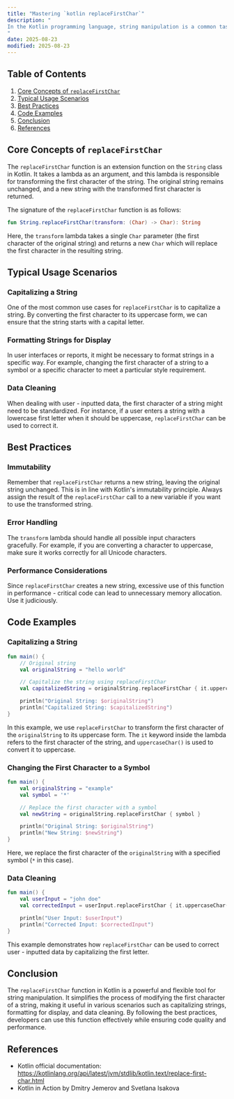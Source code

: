 ```yaml
---
title: "Mastering `kotlin replaceFirstChar`"
description: "
In the Kotlin programming language, string manipulation is a common task, and having the right tools at your disposal can significantly simplify the process. One such useful function is `replaceFirstChar`. This function allows developers to easily modify the first character of a string according to a specified transformation. In this blog post, we will explore the core concepts, typical usage scenarios, and best practices related to `replaceFirstChar` to help intermediate - to - advanced software engineers leverage this function effectively.
"
date: 2025-08-23
modified: 2025-08-23
---
```


## Table of Contents
1. [Core Concepts of `replaceFirstChar`](#core-concepts-of-replacefirstchar)
2. [Typical Usage Scenarios](#typical-usage-scenarios)
3. [Best Practices](#best-practices)
4. [Code Examples](#code-examples)
5. [Conclusion](#conclusion)
6. [References](#references)

## Core Concepts of `replaceFirstChar`
The `replaceFirstChar` function is an extension function on the `String` class in Kotlin. It takes a lambda as an argument, and this lambda is responsible for transforming the first character of the string. The original string remains unchanged, and a new string with the transformed first character is returned.

The signature of the `replaceFirstChar` function is as follows:
```kotlin
fun String.replaceFirstChar(transform: (Char) -> Char): String
```
Here, the `transform` lambda takes a single `Char` parameter (the first character of the original string) and returns a new `Char` which will replace the first character in the resulting string.

## Typical Usage Scenarios
### Capitalizing a String
One of the most common use cases for `replaceFirstChar` is to capitalize a string. By converting the first character to its uppercase form, we can ensure that the string starts with a capital letter.

### Formatting Strings for Display
In user interfaces or reports, it might be necessary to format strings in a specific way. For example, changing the first character of a string to a symbol or a specific character to meet a particular style requirement.

### Data Cleaning
When dealing with user - inputted data, the first character of a string might need to be standardized. For instance, if a user enters a string with a lowercase first letter when it should be uppercase, `replaceFirstChar` can be used to correct it.

## Best Practices
### Immutability
Remember that `replaceFirstChar` returns a new string, leaving the original string unchanged. This is in line with Kotlin's immutability principle. Always assign the result of the `replaceFirstChar` call to a new variable if you want to use the transformed string.

### Error Handling
The `transform` lambda should handle all possible input characters gracefully. For example, if you are converting a character to uppercase, make sure it works correctly for all Unicode characters.

### Performance Considerations
Since `replaceFirstChar` creates a new string, excessive use of this function in performance - critical code can lead to unnecessary memory allocation. Use it judiciously.

## Code Examples

### Capitalizing a String
```kotlin
fun main() {
    // Original string
    val originalString = "hello world"

    // Capitalize the string using replaceFirstChar
    val capitalizedString = originalString.replaceFirstChar { it.uppercaseChar() }

    println("Original String: $originalString")
    println("Capitalized String: $capitalizedString")
}
```
In this example, we use `replaceFirstChar` to transform the first character of the `originalString` to its uppercase form. The `it` keyword inside the lambda refers to the first character of the string, and `uppercaseChar()` is used to convert it to uppercase.

### Changing the First Character to a Symbol
```kotlin
fun main() {
    val originalString = "example"
    val symbol = '*'

    // Replace the first character with a symbol
    val newString = originalString.replaceFirstChar { symbol }

    println("Original String: $originalString")
    println("New String: $newString")
}
```
Here, we replace the first character of the `originalString` with a specified symbol (`*` in this case).

### Data Cleaning
```kotlin
fun main() {
    val userInput = "john doe"
    val correctedInput = userInput.replaceFirstChar { it.uppercaseChar() }

    println("User Input: $userInput")
    println("Corrected Input: $correctedInput")
}
```
This example demonstrates how `replaceFirstChar` can be used to correct user - inputted data by capitalizing the first letter.

## Conclusion
The `replaceFirstChar` function in Kotlin is a powerful and flexible tool for string manipulation. It simplifies the process of modifying the first character of a string, making it useful in various scenarios such as capitalizing strings, formatting for display, and data cleaning. By following the best practices, developers can use this function effectively while ensuring code quality and performance.

## References
- Kotlin official documentation: https://kotlinlang.org/api/latest/jvm/stdlib/kotlin.text/replace-first-char.html
- Kotlin in Action by Dmitry Jemerov and Svetlana Isakova